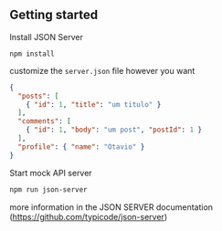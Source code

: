 ## Getting started

Install JSON Server

```
npm install
```

customize the `server.json` file however you want

```json
{
  "posts": [
    { "id": 1, "title": "um titulo" }
  ],
  "comments": [
    { "id": 1, "body": "um post", "postId": 1 }
  ],
  "profile": { "name": "Otavio" }
}
```

Start mock API server

```bash
npm run json-server
```

more information in the JSON SERVER documentation
(https://github.com/typicode/json-server)